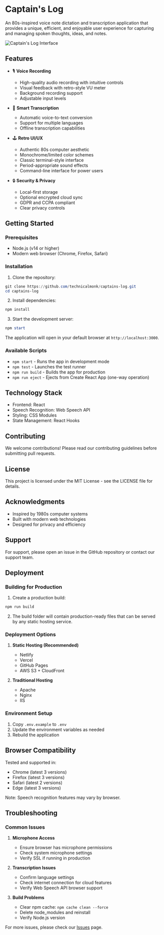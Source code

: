 # Captain's Log

An 80s-inspired voice note dictation and transcription application that provides a unique, efficient, and enjoyable user experience for capturing and managing spoken thoughts, ideas, and notes.

![Captain's Log Interface](/img/captains-log-interface.png)

## Features

- 🎙️ **Voice Recording**
  - High-quality audio recording with intuitive controls
  - Visual feedback with retro-style VU meter
  - Background recording support
  - Adjustable input levels

- 📝 **Smart Transcription**
  - Automatic voice-to-text conversion
  - Support for multiple languages
  - Offline transcription capabilities

- 🕹️ **Retro UI/UX**
  - Authentic 80s computer aesthetic
  - Monochrome/limited color schemes
  - Classic terminal-style interface
  - Period-appropriate sound effects
  - Command-line interface for power users

- 🔒 **Security & Privacy**
  - Local-first storage
  - Optional encrypted cloud sync
  - GDPR and CCPA compliant
  - Clear privacy controls

## Getting Started

### Prerequisites

- Node.js (v14 or higher)
- Modern web browser (Chrome, Firefox, Safari)

### Installation

1. Clone the repository:
```powershell
git clone https://github.com/technicalmonk/captains-log.git
cd captains-log
```

2. Install dependencies:
```powershell
npm install
```

3. Start the development server:
```powershell
npm start
```

The application will open in your default browser at `http://localhost:3000`.

### Available Scripts

- `npm start` - Runs the app in development mode
- `npm test` - Launches the test runner
- `npm run build` - Builds the app for production
- `npm run eject` - Ejects from Create React App (one-way operation)

## Technology Stack

- Frontend: React
- Speech Recognition: Web Speech API
- Styling: CSS Modules
- State Management: React Hooks

## Contributing

We welcome contributions! Please read our contributing guidelines before submitting pull requests.

## License

This project is licensed under the MIT License - see the LICENSE file for details.

## Acknowledgments

- Inspired by 1980s computer systems
- Built with modern web technologies
- Designed for privacy and efficiency

## Support

For support, please open an issue in the GitHub repository or contact our support team.

## Deployment

### Building for Production

1. Create a production build:
```powershell
npm run build
```

2. The build folder will contain production-ready files that can be served by any static hosting service.

### Deployment Options

1. **Static Hosting (Recommended)**
   - Netlify
   - Vercel
   - GitHub Pages
   - AWS S3 + CloudFront

2. **Traditional Hosting**
   - Apache
   - Nginx
   - IIS

### Environment Setup
1. Copy `.env.example` to `.env`
2. Update the environment variables as needed
3. Rebuild the application

## Browser Compatibility

Tested and supported in:
- Chrome (latest 3 versions)
- Firefox (latest 3 versions)
- Safari (latest 2 versions)
- Edge (latest 3 versions)

Note: Speech recognition features may vary by browser.

## Troubleshooting

### Common Issues

1. **Microphone Access**
   - Ensure browser has microphone permissions
   - Check system microphone settings
   - Verify SSL if running in production

2. **Transcription Issues**
   - Confirm language settings
   - Check internet connection for cloud features
   - Verify Web Speech API browser support

3. **Build Problems**
   - Clear npm cache: `npm cache clean --force`
   - Delete node_modules and reinstall
   - Verify Node.js version

For more issues, please check our [Issues](https://github.com/technicalmonk/captains-log/issues) page.
